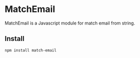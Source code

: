 MatchEmail
==========

MatchEmail is a Javascript module for match email from string.

Install
-------

    npm install match-email